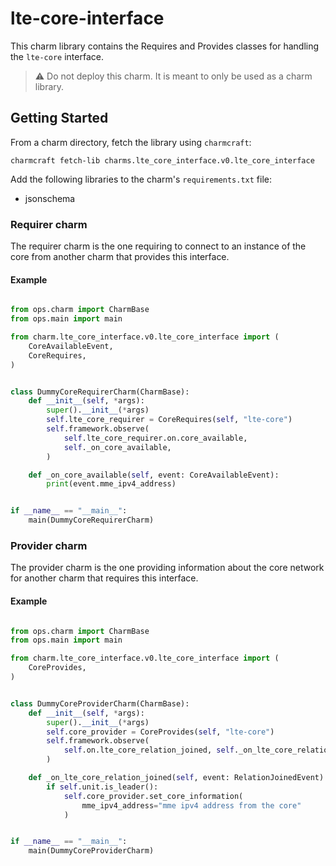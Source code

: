 # lte-core-interface

This charm library contains the Requires and Provides classes for handling the `lte-core`
interface.

> :warning: Do not deploy this charm. It is meant to only be used as a charm library.

## Getting Started
From a charm directory, fetch the library using `charmcraft`:

```shell
charmcraft fetch-lib charms.lte_core_interface.v0.lte_core_interface
```

Add the following libraries to the charm's `requirements.txt` file:
- jsonschema

### Requirer charm

The requirer charm is the one requiring to connect to an instance of the core
from another charm that provides this interface.

#### Example

```python

from ops.charm import CharmBase
from ops.main import main

from charm.lte_core_interface.v0.lte_core_interface import (
    CoreAvailableEvent,
    CoreRequires,
)


class DummyCoreRequirerCharm(CharmBase):
    def __init__(self, *args):
        super().__init__(*args)
        self.lte_core_requirer = CoreRequires(self, "lte-core")
        self.framework.observe(
            self.lte_core_requirer.on.core_available,
            self._on_core_available,
        )

    def _on_core_available(self, event: CoreAvailableEvent):
        print(event.mme_ipv4_address)


if __name__ == "__main__":
    main(DummyCoreRequirerCharm)

```

### Provider charm

The provider charm is the one providing information about the core network
for another charm that requires this interface.

#### Example

```python

from ops.charm import CharmBase
from ops.main import main

from charm.lte_core_interface.v0.lte_core_interface import (
    CoreProvides,
)


class DummyCoreProviderCharm(CharmBase):
    def __init__(self, *args):
        super().__init__(*args)
        self.core_provider = CoreProvides(self, "lte-core")
        self.framework.observe(
            self.on.lte_core_relation_joined, self._on_lte_core_relation_joined
        )

    def _on_lte_core_relation_joined(self, event: RelationJoinedEvent):
        if self.unit.is_leader():
            self.core_provider.set_core_information(
                mme_ipv4_address="mme ipv4 address from the core"
            )


if __name__ == "__main__":
    main(DummyCoreProviderCharm)
```